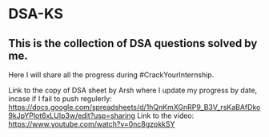 # DSA-KS
## This is the collection of DSA questions solved by me.
Here I will share all the progress during #CrackYourInternship.

Link to the copy of DSA sheet by Arsh where I update my progress by date, incase if I fail to push regulerly: https://docs.google.com/spreadsheets/d/1hQnKmXGnRP9_B3V_rsKaBAfDko9kJpYPlot6xLUIp3w/edit?usp=sharing
Link to the video: https://www.youtube.com/watch?v=0nc8gzpkkSY
